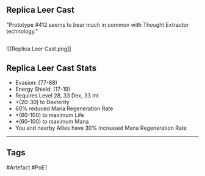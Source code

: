 ## Replica Leer Cast
"Prototype #412 seems to bear much in
common with Thought Extractor technology."
##
![[Replica Leer Cast.png]]
## Replica Leer Cast Stats
- Evasion: (77-88)
- Energy Shield: (17-19)
- Requires Level 28, 33 Dex, 33 Int
- +(20-30) to Dexterity
- 60% reduced Mana Regeneration Rate
- +(60-100) to maximum Life
- +(60-100) to maximum Mana
- You and nearby Allies have 30% increased Mana Regeneration Rate


---
## Tags
#Artefact
#PoE1